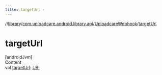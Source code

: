 ```yaml
---
title: targetUrl -
---
```

//[library](../../index.md)/[com.uploadcare.android.library.api](../index.md)/[UploadcareWebhook](index.md)/[targetUrl](target-url.md)



# targetUrl  
[androidJvm]  
Content  
val [targetUrl](target-url.md): [URI](https://developer.android.com/reference/kotlin/java/net/URI.html)  



